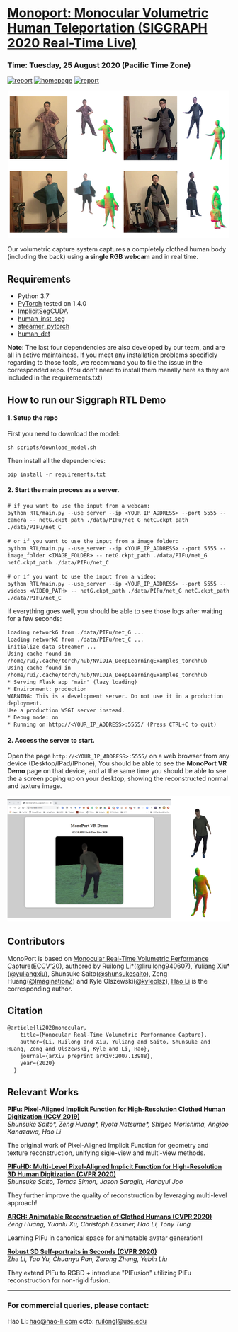 # [Monoport: Monocular Volumetric Human Teleportation (SIGGRAPH 2020 Real-Time Live)](http://xiuyuliang.cn/monoport/)

### Time: Tuesday, 25 August 2020 (Pacific Time Zone)
[![report](https://img.shields.io/badge/Paper-Arxiv-red)](https://arxiv.org/abs/2007.13988) [![homepage](https://img.shields.io/badge/Project-Homepage-green)](https://project-splinter.github.io/) [![report](https://img.shields.io/badge/Demo-Youtube-yellow)](https://youtu.be/fQDsYVE7GtQ)

<p align='center'>
    <img src='figs/rtl.jpg'/>
</p>

Our volumetric capture system captures a completely clothed human body (including the back) using **a single RGB webcam** and in real time. 

## Requirements
- Python 3.7
- [PyTorch](https://pytorch.org/) tested on 1.4.0
- [ImplicitSegCUDA](https://github.com/Project-Splinter/ImplicitSegCUDA)
- [human_inst_seg](https://github.com/Project-Splinter/human_inst_seg)
- [streamer_pytorch](https://github.com/Project-Splinter/streamer_pytorch)
- [human_det](https://github.com/Project-Splinter/human_det)

**Note**: The last four dependencies are also developed by our team, and are all in active maintainess. If you meet any installation problems specificly regarding to those tools, we recommand you to file the issue in the corresponded repo. (You don't need to install them manally here as they are included in the requirements.txt)

## How to run our Siggraph RTL Demo

#### 1. Setup the repo
First you need to download the model:
```
sh scripts/download_model.sh
```

Then install all the dependencies:
```
pip install -r requirements.txt
```

#### 2. Start the main process as a server. 
```
# if you want to use the input from a webcam:
python RTL/main.py --use_server --ip <YOUR_IP_ADDRESS> --port 5555 --camera -- netG.ckpt_path ./data/PIFu/net_G netC.ckpt_path ./data/PIFu/net_C

# or if you want to use the input from a image folder:
python RTL/main.py --use_server --ip <YOUR_IP_ADDRESS> --port 5555 --image_folder <IMAGE_FOLDER> -- netG.ckpt_path ./data/PIFu/net_G netC.ckpt_path ./data/PIFu/net_C

# or if you want to use the input from a video:
python RTL/main.py --use_server --ip <YOUR_IP_ADDRESS> --port 5555 --videos <VIDEO_PATH> -- netG.ckpt_path ./data/PIFu/net_G netC.ckpt_path ./data/PIFu/net_C
```

If everything goes well, you should be able to see those logs after waiting for a few seconds:

    loading networkG from ./data/PIFu/net_G ...
    loading networkC from ./data/PIFu/net_C ...
    initialize data streamer ...
    Using cache found in /home/rui/.cache/torch/hub/NVIDIA_DeepLearningExamples_torchhub
    Using cache found in /home/rui/.cache/torch/hub/NVIDIA_DeepLearningExamples_torchhub
    * Serving Flask app "main" (lazy loading)
    * Environment: production
    WARNING: This is a development server. Do not use it in a production deployment.
    Use a production WSGI server instead.
    * Debug mode: on
    * Running on http://<YOUR_IP_ADDRESS>:5555/ (Press CTRL+C to quit)

#### 2. Access the server to start.
Open the page `http://<YOUR_IP_ADDRESS>:5555/` on a web browser from any device (Desktop/IPad/IPhone), You should be able to see the **MonoPort VR Demo** page on that device, and at the same time you should be able to see the a screen poping up on your desktop, showing the reconstructed normal and texture image.

<p align='center'>
    <img src='figs/twoside.png'/>
</p>

## Contributors

MonoPort is based on [Monocular Real-Time Volumetric Performance Capture(ECCV'20)](https://project-splinter.github.io/), authored by Ruilong Li*([@liruilong940607](https://github.com/liruilong940607)), Yuliang Xiu*([@yuliangxiu](https://github.com/YuliangXiu)), Shunsuke Saito([@shunsukesaito](https://github.com/shunsukesaito)), Zeng Huang([@ImaginationZ](https://github.com/ImaginationZ)) and Kyle Olszewski([@kyleolsz](https://github.com/kyleolsz)), [Hao Li](https://www.hao-li.com/) is the corresponding author.


## Citation

```
@article{li2020monocular,
    title={Monocular Real-Time Volumetric Performance Capture},
    author={Li, Ruilong and Xiu, Yuliang and Saito, Shunsuke and Huang, Zeng and Olszewski, Kyle and Li, Hao},
    journal={arXiv preprint arXiv:2007.13988},
    year={2020}
  }
```

## Relevant Works

**[PIFu: Pixel-Aligned Implicit Function for High-Resolution Clothed Human Digitization (ICCV 2019)](https://shunsukesaito.github.io/PIFu/)**  
*Shunsuke Saito\*, Zeng Huang\*, Ryota Natsume\*, Shigeo Morishima, Angjoo Kanazawa, Hao Li*

The original work of Pixel-Aligned Implicit Function for geometry and texture reconstruction, unifying sigle-view and multi-view methods.

**[PIFuHD: Multi-Level Pixel-Aligned Implicit Function for High-Resolution 3D Human Digitization (CVPR 2020)](https://shunsukesaito.github.io/PIFuHD/)**  
*Shunsuke Saito, Tomas Simon, Jason Saragih, Hanbyul Joo*

They further improve the quality of reconstruction by leveraging multi-level approach!

**[ARCH: Animatable Reconstruction of Clothed Humans (CVPR 2020)](https://arxiv.org/pdf/2004.04572.pdf)**  
*Zeng Huang, Yuanlu Xu, Christoph Lassner, Hao Li, Tony Tung*

Learning PIFu in canonical space for animatable avatar generation!

**[Robust 3D Self-portraits in Seconds (CVPR 2020)](http://www.liuyebin.com/portrait/portrait.html)**  
*Zhe Li, Tao Yu, Chuanyu Pan, Zerong Zheng, Yebin Liu*

They extend PIFu to RGBD + introduce "PIFusion" utilizing PIFu reconstruction for non-rigid fusion.


----------
### For commercial queries, please contact:

Hao Li: hao@hao-li.com ccto: ruilongl@usc.edu
